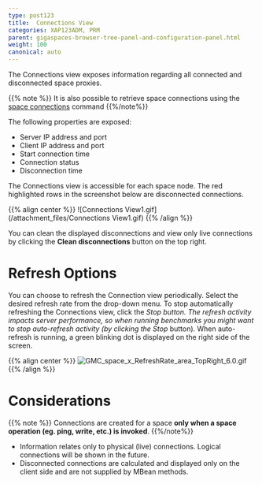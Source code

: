 ```yaml
---
type: post123
title:  Connections View
categories: XAP123ADM, PRM
parent: gigaspaces-browser-tree-panel-and-configuration-panel.html
weight: 100
canonical: auto
---
```



The Connections view exposes information regarding all connected and disconnected space proxies.

{{% note %}}
It is also possible to retrieve space connections using the [space connections](./space-gigaspaces-cli.html) command
{{%/note%}}

The following properties are exposed:

- Server IP address and port
- Client IP address and port
- Start connection time
- Connection status
- Disconnection time

The Connections view is accessible for each space node. The red highlighted rows in the screenshot below are disconnected connections.

{{% align center %}}
![Connections View1.gif](/attachment_files/Connections View1.gif)
{{% /align %}}

You can clean the displayed disconnections and view only live connections by clicking the **Clean disconnections** button on the top right.

# Refresh Options

You can choose to refresh the Connection view periodically. Select the desired refresh rate from the drop-down menu. To stop automatically refreshing the Connections view, click the **Stop* button. The refresh activity impacts server performance, so when running benchmarks you might want to stop auto-refresh activity (by clicking the *Stop** button). When auto-refresh is running, a green blinking dot is displayed on the right side of the screen.

{{% align center %}}
![GMC_space_x_RefreshRate_area_TopRight_6.0.gif](/attachment_files/GMC_space_x_RefreshRate_area_TopRight_6.0.gif)
{{% /align %}}

# Considerations

{{% note %}}
Connections are created for a space **only when a space operation (eg. ping, write, etc.) is invoked**.
{{%/note%}}

- Information relates only to physical (live) connections. Logical connections will be shown in the future.
- Disconnected connections are calculated and displayed only on the client side and are not supplied by MBean methods.

